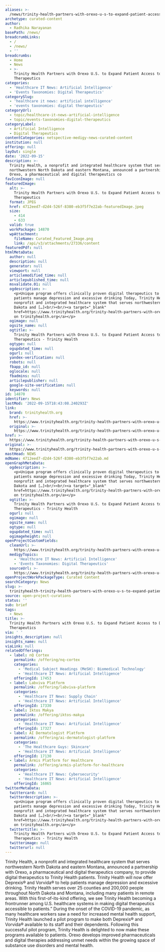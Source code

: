 ```yaml
---
aliases: >-
  /news/trinity-health-partners-with-orexo-u-s-to-expand-patient-access-to-digital-therapeutics
archetype: curated-content
author:
  - Radhika Narayanan
basePath: /news/
breadcrumbLinks:
  - /
  - /news/
  - ''
breadcrumbs:
  - Home
  - News
  - >-
    Trinity Health Partners with Orexo U.S. to Expand Patient Access to Digital
    Therapeutics
categories:
  - 'Healthcare IT News: Artificial Intelligence'
  - 'Events Taxonomies: Digital Therapeutics'
categorySlug:
  - 'healthcare it news: artificial intelligence'
  - 'events taxonomies: digital therapeutics'
categoryUrl:
  - topic/healthcare-it-news-artificial-intelligence
  - topic/events-taxonomies-digital-therapeutics
categoryLabel:
  - Artificial Intelligence
  - Digital Therapeutics
contentCategories: netspective-medigy-news-curated-content
institution: null
offering: null
layOut: single
date: '2022-09-15'
description: >-
  Trinity Health, a nonprofit and integrated healthcare system that serves
  northwestern North Dakota and eastern Montana, announced a partnership with
  Orexo, a pharmaceutical and digital therapeutics co
favIconImage: null
featuredImage:
  alt: >-
    Trinity Health Partners with Orexo U.S. to Expand Patient Access to Digital
    Therapeutics
  format: JPEG
  href: 4712eed7-d2d4-526f-8380-eb3f5f7e22ab-featuredImage.jpeg
  size:
    - 414
    - 633
  valid: true
  workPackage: 14870
  wpAttachment:
    fileName: Curated_Featured_Image.png
    link: /api/v3/attachments/27336/content
featuredPdf: null
htmlMetaData:
  author: null
  description: null
  generator: null
  viewport: null
  articlemodified_time: null
  articlepublished_time: null
  msvalidate.01: null
  ogdescription: >-
    <p>Unique program offers clinically proven digital therapeutics to help
    patients manage depression and excessive drinking Today, Trinity Health, a
    nonprofit and integrated healthcare system that serves northwestern North
    Dakota and […]<br/><br/><a target="_blank"
    href=https://www.trinityhealth.org/trinity-health-partners-with-orexo-u-s-to-expand-patient-access-to-digital-therapeutics/>Read
    on trinityhealth.org</a></p>
  ogimage: null
  ogsite_name: null
  ogtitle: >-
    Trinity Health Partners with Orexo U.S. to Expand Patient Access to Digital
    Therapeutics - Trinity Health
  ogtype: null
  ogupdated_time: null
  ogurl: null
  yandex-verification: null
  robots: null
  fbapp_id: null
  oglocale: null
  fbadmins: null
  articlepublisher: null
  google-site-verification: null
  keywords: null
id: 14870
identifier: News
lastMod: '2022-09-15T18:43:08.240293Z'
link:
  brand: trinityhealth.org
  href: >-
    https://www.trinityhealth.org/trinity-health-partners-with-orexo-u-s-to-expand-patient-access-to-digital-therapeutics/
  original: >-
    https://www.trinityhealth.org/trinity-health-partners-with-orexo-u-s-to-expand-patient-access-to-digital-therapeutics/
href: >-
  https://www.trinityhealth.org/trinity-health-partners-with-orexo-u-s-to-expand-patient-access-to-digital-therapeutics/
original: >-
  https://www.trinityhealth.org/trinity-health-partners-with-orexo-u-s-to-expand-patient-access-to-digital-therapeutics/
mastHead: NEWS
mdName: 4712eed7-d2d4-526f-8380-eb3f5f7e22ab.md
openGraphMetaData:
  ogdescription: >-
    <p>Unique program offers clinically proven digital therapeutics to help
    patients manage depression and excessive drinking Today, Trinity Health, a
    nonprofit and integrated healthcare system that serves northwestern North
    Dakota and […]<br/><br/><a target="_blank"
    href=https://www.trinityhealth.org/trinity-health-partners-with-orexo-u-s-to-expand-patient-access-to-digital-therapeutics/>Read
    on trinityhealth.org</a></p>
  ogtitle: >-
    Trinity Health Partners with Orexo U.S. to Expand Patient Access to Digital
    Therapeutics - Trinity Health
  ogurl: null
  ogimage: null
  ogsite_name: null
  ogtype: null
  ogupdated_time: null
  ogimageheight: null
openProjectCustomFields:
  cleanUrl: >-
    https://www.trinityhealth.org/trinity-health-partners-with-orexo-u-s-to-expand-patient-access-to-digital-therapeutics/
  medigyTopics:
    - 'Healthcare IT News: Artificial Intelligence'
    - 'Events Taxonomies: Digital Therapeutics'
  sourceUrl: >-
    https://www.trinityhealth.org/trinity-health-partners-with-orexo-u-s-to-expand-patient-access-to-digital-therapeutics/
openProjectWorkPackageType: Curated Content
searchCategory: News
slug: >-
  trinityhealth-trinity-health-partners-with-orexo-u-s-to-expand-patient-access-to-digital-therapeutics
source: open-project-curations
status: ''
sub: brief
tags:
  - News
title: >-
  Trinity Health Partners with Orexo U.S. to Expand Patient Access to Digital
  Therapeutics
via: ' '
insights_description: null
insights_name: null
viaLink: null
relatedOfferings:
  - label: nQ Cortex
    permalink: /offering/nq-cortex
    categories:
      - 'Medical Subject Headings (MeSH): Biomedical Technology'
      - 'Healthcare IT News: Artificial Intelligence'
    offeringId: 17453
  - label: Labviva Platform
    permalink: /offering/labviva-platform
    categories:
      - 'Healthcare IT News: Supply Chain'
      - 'Healthcare IT News: Artificial Intelligence'
    offeringId: 17330
  - label: Iktos Makya
    permalink: /offering/iktos-makya
    categories:
      - 'Healthcare IT News: Artificial Intelligence'
    offeringId: 17327
  - label: AI Dermatologist Platform
    permalink: /offering/ai-dermatologist-platform
    categories:
      - 'The Healthcare Guys: Skincare'
      - 'Healthcare IT News: Artificial Intelligence'
    offeringId: 17130
  - label: Armis Platform for Healthcare
    permalink: /offering/armis-platform-for-healthcare
    categories:
      - 'Healthcare IT News: Cybersecurity'
      - 'Healthcare IT News: Artificial Intelligence'
    offeringId: 16865
twitterMetaData:
  twittercard: null
  twitterdescription: >-
    <p>Unique program offers clinically proven digital therapeutics to help
    patients manage depression and excessive drinking Today, Trinity Health, a
    nonprofit and integrated healthcare system that serves northwestern North
    Dakota and […]<br/><br/><a target="_blank"
    href=https://www.trinityhealth.org/trinity-health-partners-with-orexo-u-s-to-expand-patient-access-to-digital-therapeutics/>Read
    on trinityhealth.org</a></p>
  twittertitle: >-
    Trinity Health Partners with Orexo U.S. to Expand Patient Access to Digital
    Therapeutics - Trinity Health
  twitterimage: null
  twitterurl: null
---
```

<p>Trinity Health, a nonprofit and integrated healthcare system that serves northwestern North Dakota and eastern Montana, announced a partnership with Orexo, a pharmaceutical and digital therapeutics company, to provide digital therapeutics to Trinity Health patients.
Trinity Health will now offer Deprexis® and Vorvida® to help patients manage depression and excessive drinking.
Trinity Health serves over 25 counties and 200,000 people throughout North Dakota and Montana, including many patients in remote areas.
With this first-of-its-kind offering, we see Trinity Health becoming a frontrunner among U.S. healthcare systems in making digital therapeutics accessible to patients.”
During the onset of the COVID-19 pandemic, as many healthcare workers saw a need for increased mental health support, Trinity Health launched a pilot program to make both Deprexis® and Vorvida® available to its staff and their dependents.
Following this successful pilot program, Trinity Health is delighted to now make these programs available to patients.
Orexo develops improved pharmaceuticals and digital therapies addressing unmet needs within the growing space of substance use disorders and mental health.</p>